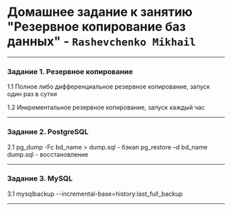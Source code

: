 # Домашнее задание к занятию "Резервное копирование баз данных" - `Rashevchenko Mikhail`
---

### Задание 1. Резервное копирование

1.1 Полное либо дифференциальное резервное копирование, запуск один раз в сутки

1.2 Инкрементальное резервное копирование, запуск каждый час

---

### Задание 2. PostgreSQL

2.1 pg_dump -Fc bd_name > dump.sql - бэкап
    pg_restore –d bd_name dump.sql - восстановление

---

### Задание 3. MySQL

3.1 mysqlbackup --incremental-base=history:last_full_backup

---

